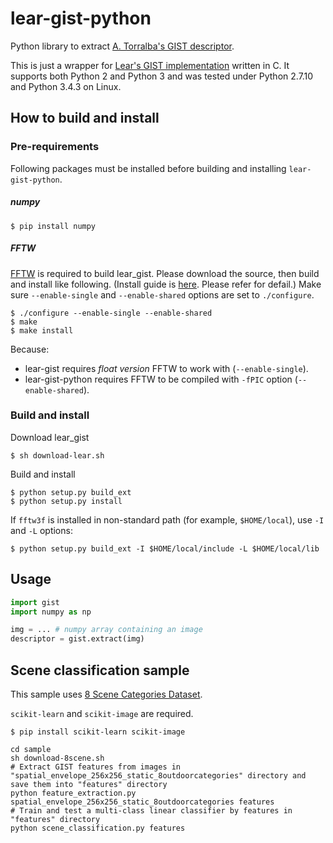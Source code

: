 # lear-gist-python
Python library to extract [A. Torralba's GIST descriptor](http://people.csail.mit.edu/torralba/code/spatialenvelope/).

This is just a wrapper for [Lear's GIST implementation](http://lear.inrialpes.fr/software) written in C. It supports both Python 2 and Python 3 and was tested under Python 2.7.10 and Python 3.4.3 on Linux.

## How to build and install

### Pre-requirements
Following packages must be installed before building and installing `lear-gist-python`.

##### numpy
```shell
$ pip install numpy
```

##### FFTW
[FFTW](http://www.fftw.org/) is required to build lear_gist.
Please download the source, then build and install like following. (Install guide is [here](http://www.fftw.org/fftw3_doc/Installation-on-Unix.html). Please refer for defail.)
Make sure `--enable-single` and `--enable-shared` options are set to `./configure`.
```shell
$ ./configure --enable-single --enable-shared
$ make
$ make install
```

Because:
- lear-gist requires *float version* FFTW to work with (`--enable-single`).
- lear-gist-python requires FFTW to be compiled with `-fPIC` option (`--enable-shared`).

### Build and install
Download lear_gist
```shell
$ sh download-lear.sh
```

Build and install
```shell
$ python setup.py build_ext
$ python setup.py install
```

If `fftw3f` is installed in non-standard path (for example, `$HOME/local`),
use `-I` and `-L` options:
```shell
$ python setup.py build_ext -I $HOME/local/include -L $HOME/local/lib
```

## Usage
```python
import gist
import numpy as np

img = ... # numpy array containing an image
descriptor = gist.extract(img)
```

## Scene classification sample
This sample uses [8 Scene Categories Dataset](http://people.csail.mit.edu/torralba/code/spatialenvelope/).

`scikit-learn` and `scikit-image` are required.
```shell
$ pip install scikit-learn scikit-image
```

```shell
cd sample
sh download-8scene.sh
# Extract GIST features from images in "spatial_envelope_256x256_static_8outdoorcategories" directory and save them into "features" directory
python feature_extraction.py spatial_envelope_256x256_static_8outdoorcategories features
# Train and test a multi-class linear classifier by features in "features" directory
python scene_classification.py features
```
